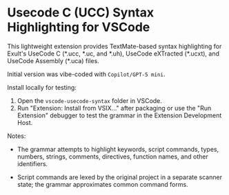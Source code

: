 # Usecode C (UCC) Syntax Highlighting for VSCode

This lightweight extension provides TextMate-based syntax highlighting for Exult's UseCode C (\*.ucc, \*.uc, and \*.uh), UseCode eXTracted (\*.ucxt), and UseCode Assembly (\*.uca) files.

Initial version was vibe-coded with `Copilot/GPT-5 mini`.

Install locally for testing:

1. Open the `vscode-usecode-syntax` folder in VSCode.
2. Run "Extension: Install from VSIX..." after packaging or use the "Run Extension" debugger to test the grammar in the Extension Development Host.

Notes:

- The grammar attempts to highlight keywords, script commands, types, numbers, strings, comments, directives, function names, and other identifiers.

- Script commands are lexed by the original project in a separate scanner state; the grammar approximates common command forms.
